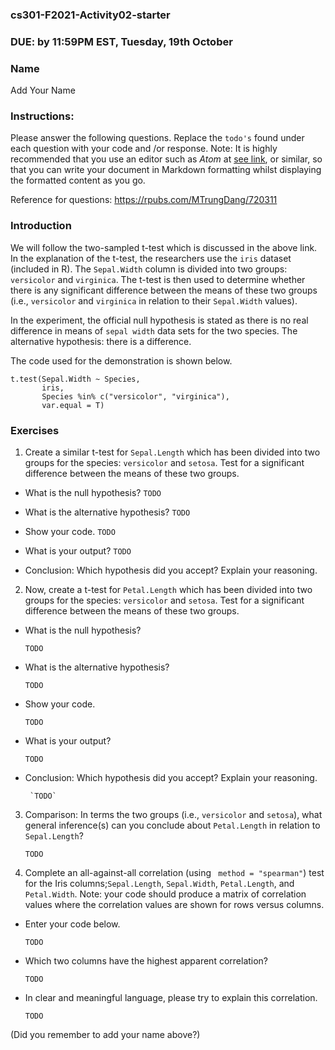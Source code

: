 ### cs301-F2021-Activity02-starter

### DUE: by 11:59PM EST, Tuesday, 19th October


### Name
Add Your Name


### Instructions:
Please answer the following questions. Replace the `todo's` found under each question with your code and /or response. Note: It is highly recommended that you use an editor such as *Atom* at [see link](https://atom.io/), or similar, so that you can write your document in Markdown formatting whilst displaying the formatted content as you go.


Reference for questions: https://rpubs.com/MTrungDang/720311

###  Introduction


We will follow the two-sampled t-test which is discussed in the above link. In the explanation of the t-test, the researchers use the `iris` dataset (included in R). The `Sepal.Width` column is divided into two groups: `versicolor` and `virginica`. The t-test is then used to determine whether there is any significant difference between the means of these two groups (i.e., `versicolor` and `virginica` in relation to their `Sepal.Width` values).


In the experiment, the official null hypothesis is stated as there is no real difference in means of `sepal width` data sets for the two species. The alternative hypothesis: there is a difference.

The code used for the demonstration is shown below.

```
t.test(Sepal.Width ~ Species,
       iris,
       Species %in% c("versicolor", "virginica"),
       var.equal = T)
```


### Exercises

1. Create a similar t-test for `Sepal.Length` which has been divided into two groups for the species: `versicolor` and  `setosa`. Test for a significant difference between the means of these two groups.

 - What is the null hypothesis?
`TODO`

 - What is the alternative hypothesis?
`TODO`

 - Show your code.
`TODO`

 - What is your output?
`TODO`

 - Conclusion: Which hypothesis did you accept? Explain your reasoning.


2. Now, create a t-test for `Petal.Length` which has been divided into two groups for the species: `versicolor` and  `setosa`. Test for a significant difference between the means of these two groups.
 - What is the null hypothesis?

	`TODO`

 - What is the alternative hypothesis?

	`TODO`

 - Show your code.

	`TODO`

 - What is your output?

	`TODO`

 - Conclusion: Which hypothesis did you accept? Explain your reasoning.

		`TODO`

3. Comparison: In terms the two groups (i.e., `versicolor` and  `setosa`), what general inference(s) can you conclude about `Petal.Length` in relation to `Sepal.Length`?

	`TODO`


4. Complete an all-against-all correlation (using ` method = "spearman"`) test for the Iris columns;`Sepal.Length`, `Sepal.Width`, `Petal.Length`, and `Petal.Width`. Note: your code should produce a matrix of correlation values where the correlation values are shown for rows versus columns.
- Enter your code below.

	`TODO`

 - Which two columns have the highest apparent correlation?

	`TODO`

 - In clear and meaningful language, please try to explain this correlation.

	`TODO`

(Did you remember to add your name above?)
